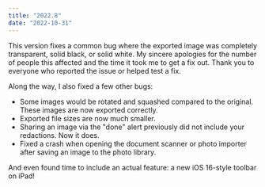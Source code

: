 ```yaml
---
title: "2022.8"
date: "2022-10-31"
---
```


This version fixes a common bug where the exported image was completely transparent, solid black, or solid white. My sincere apologies for the number of people this affected and the time it took me to get a fix out. Thank you to everyone who reported the issue or helped test a fix.

Along the way, I also fixed a few other bugs:
- Some images would be rotated and squashed compared to the original. These images are now exported correctly.
- Exported file sizes are now much smaller.
- Sharing an image via the "done" alert previously did not include your redactions. Now it does.
- Fixed a crash when opening the document scanner or photo importer after saving an image to the photo library.

And even found time to include an actual feature: a new iOS 16-style toolbar on iPad!
